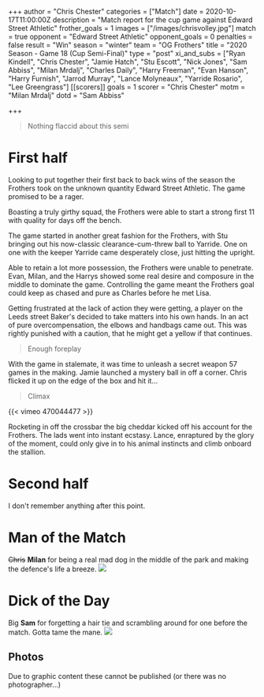 +++
author = "Chris Chester"
categories = ["Match"]
date = 2020-10-17T11:00:00Z
description = "Match report for the cup game against Edward Street Athletic"
frother_goals = 1
images = ["/images/chrisvolley.jpg"]
match = true
opponent = "Edward Street Athletic"
opponent_goals = 0
penalties = false
result = "Win"
season = "winter"
team = "OG Frothers"
title = "2020 Season - Game 18 (Cup Semi-Final)"
type = "post"
xi_and_subs = ["Ryan Kindell", "Chris Chester", "Jamie Hatch", "Stu Escott", "Nick Jones", "Sam Abbiss", "Milan Mrdalj", "Charles Daily", "Harry Freeman", "Evan Hanson", "Harry Furnish", "Jarrod Murray", "Lance Molyneaux", "Yarride Rosario", "Lee Greengrass"]
[[scorers]]
goals = 1
scorer = "Chris Chester"
motm = "Milan Mrdalj"
dotd = "Sam Abbiss"

+++
> Nothing flaccid about this semi

# First half

Looking to put together their first back to back wins of the season the Frothers took on the unknown quantity Edward Street Athletic. The game promised to be a rager.

Boasting a truly girthy squad, the Frothers were able to start a strong first 11 with quality for days off the bench.

The game started in another great fashion for the Frothers, with Stu bringing out his now-classic clearance-cum-threw ball to Yarride. One on one with the keeper Yarride came desperately close, just hitting the upright.

Able to retain a lot more possession, the Frothers were unable to penetrate. Evan, Milan, and the Harrys showed some real desire and composure in the middle to dominate the game. Controlling the game meant the Frothers goal could keep as chased and pure as Charles before he met Lisa.

Getting frustrated at the lack of action they were getting, a player on the Leeds street Baker's decided to take matters into his own hands. In an act of pure overcompensation, the elbows and handbags came out. This was rightly punished with a caution, that he might get a yellow if that continues.

> Enough foreplay

With the game in stalemate, it was time to unleash a secret weapon 57 games in the making. Jamie launched a mystery ball in off a corner. Chris flicked it up on the edge of the box and hit it...

> Climax

{{< vimeo 470044477 >}}

Rocketing in off the crossbar the big cheddar kicked off his account for the Frothers. The lads went into instant ecstasy. Lance, enraptured by the glory of the moment, could only give in to his animal instincts and climb onboard the stallion.

# Second half

I don't remember anything after this point.

# Man of the Match

~~Chris~~ **Milan** for being a real mad dog in the middle of the park and making the defence's life a breeze.
![](/images/milangoof.jpg)

# Dick of the Day

Big **Sam** for forgetting a hair tie and scrambling around for one before the match. Gotta tame the mane.
![](/images/sampony.jpg)

## Photos

Due to graphic content these cannot be published (or there was no photographer...)